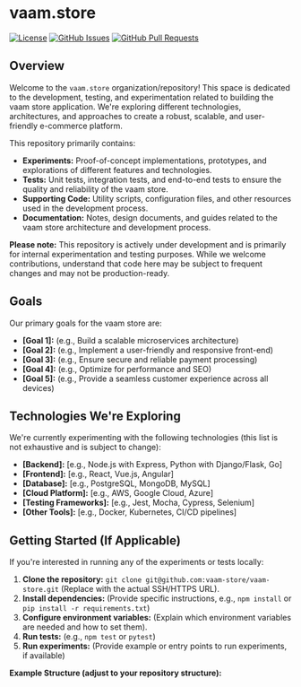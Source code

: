 # vaam.store

[![License](https://img.shields.io/badge/license-MIT-blue.svg)](LICENSE)
[![GitHub Issues](https://img.shields.io/github/issues/vaam-store/.github)](https://github.com/vaam-store/.github/issues)
[![GitHub Pull Requests](https://img.shields.io/github/pulls/vaam-store/.github)](https://github.com/vaam-store/.github/pulls)

## Overview

Welcome to the `vaam.store` organization/repository! This space is dedicated to the development, testing, and experimentation related to building the vaam store application.  We're exploring different technologies, architectures, and approaches to create a robust, scalable, and user-friendly e-commerce platform.

This repository primarily contains:

*   **Experiments:**  Proof-of-concept implementations, prototypes, and explorations of different features and technologies.
*   **Tests:** Unit tests, integration tests, and end-to-end tests to ensure the quality and reliability of the vaam store.
*   **Supporting Code:**  Utility scripts, configuration files, and other resources used in the development process.
*   **Documentation:**  Notes, design documents, and guides related to the vaam store architecture and development process.

**Please note:** This repository is actively under development and is primarily for internal experimentation and testing purposes.  While we welcome contributions, understand that code here may be subject to frequent changes and may not be production-ready.

## Goals

Our primary goals for the vaam store are:

*   **[Goal 1]:** (e.g., Build a scalable microservices architecture)
*   **[Goal 2]:** (e.g., Implement a user-friendly and responsive front-end)
*   **[Goal 3]:** (e.g., Ensure secure and reliable payment processing)
*   **[Goal 4]:** (e.g., Optimize for performance and SEO)
*   **[Goal 5]:** (e.g., Provide a seamless customer experience across all devices)

## Technologies We're Exploring

We're currently experimenting with the following technologies (this list is not exhaustive and is subject to change):

*   **[Backend]:** [e.g., Node.js with Express, Python with Django/Flask, Go]
*   **[Frontend]:** [e.g., React, Vue.js, Angular]
*   **[Database]:** [e.g., PostgreSQL, MongoDB, MySQL]
*   **[Cloud Platform]:** [e.g., AWS, Google Cloud, Azure]
*   **[Testing Frameworks]:** [e.g., Jest, Mocha, Cypress, Selenium]
*   **[Other Tools]:** [e.g., Docker, Kubernetes, CI/CD pipelines]

## Getting Started (If Applicable)

If you're interested in running any of the experiments or tests locally:

1.  **Clone the repository:** `git clone git@github.com:vaam-store/vaam-store.git` (Replace with the actual SSH/HTTPS URL).
2.  **Install dependencies:**  (Provide specific instructions, e.g., `npm install` or `pip install -r requirements.txt`)
3.  **Configure environment variables:** (Explain which environment variables are needed and how to set them).
4.  **Run tests:** (e.g., `npm test` or `pytest`)
5.  **Run experiments:** (Provide example or entry points to run experiments, if available)

**Example Structure (adjust to your repository structure):**
